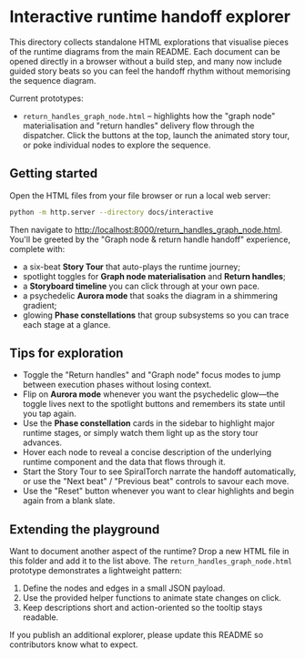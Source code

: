 # Interactive runtime handoff explorer

This directory collects standalone HTML explorations that visualise pieces of the
runtime diagrams from the main README. Each document can be opened directly in
a browser without a build step, and many now include guided story beats so you
can feel the handoff rhythm without memorising the sequence diagram.

Current prototypes:

- `return_handles_graph_node.html` – highlights how the "graph node"
  materialisation and "return handles" delivery flow through the dispatcher.
  Click the buttons at the top, launch the animated story tour, or poke
  individual nodes to explore the sequence.

## Getting started

Open the HTML files from your file browser or run a local web server:

```bash
python -m http.server --directory docs/interactive
```

Then navigate to <http://localhost:8000/return_handles_graph_node.html>.
You'll be greeted by the "Graph node & return handle handoff" experience,
complete with:

- a six-beat **Story Tour** that auto-plays the runtime journey;
- spotlight toggles for **Graph node materialisation** and **Return handles**;
- a **Storyboard timeline** you can click through at your own pace.
- a psychedelic **Aurora mode** that soaks the diagram in a shimmering gradient;
- glowing **Phase constellations** that group subsystems so you can trace each stage at a glance.

## Tips for exploration

- Toggle the "Return handles" and "Graph node" focus modes to jump between
  execution phases without losing context.
- Flip on **Aurora mode** whenever you want the psychedelic glow—the toggle lives
  next to the spotlight buttons and remembers its state until you tap again.
- Use the **Phase constellation** cards in the sidebar to highlight major runtime
  stages, or simply watch them light up as the story tour advances.
- Hover each node to reveal a concise description of the underlying runtime
  component and the data that flows through it.
- Start the Story Tour to see SpiralTorch narrate the handoff automatically, or
  use the "Next beat" / "Previous beat" controls to savour each move.
- Use the "Reset" button whenever you want to clear highlights and begin again
  from a blank slate.

## Extending the playground

Want to document another aspect of the runtime? Drop a new HTML file in this
folder and add it to the list above. The `return_handles_graph_node.html`
prototype demonstrates a lightweight pattern:

1. Define the nodes and edges in a small JSON payload.
2. Use the provided helper functions to animate state changes on click.
3. Keep descriptions short and action-oriented so the tooltip stays readable.

If you publish an additional explorer, please update this README so contributors
know what to expect.

